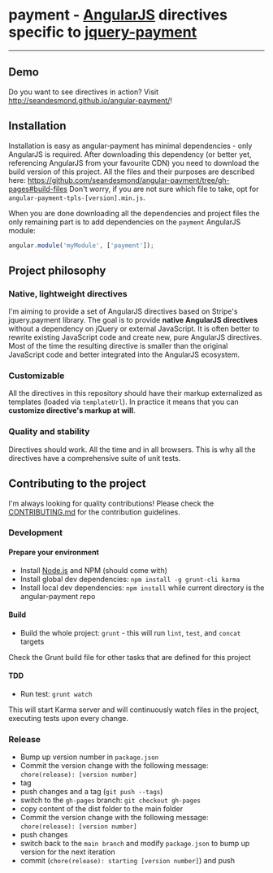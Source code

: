 # payment - [AngularJS](http://angularjs.org/) directives specific to [jquery-payment](https://github.com/stripe/jquery.payment)

***

## Demo

Do you want to see directives in action? Visit http://seandesmond.github.io/angular-payment/!

## Installation

Installation is easy as angular-payment has minimal dependencies - only AngularJS is required.
After downloading this dependency (or better yet, referencing AngularJS from your favourite CDN) you need to download the build version of this project. All the files and their purposes are described here:
https://github.com/seandesmond/angular-payment/tree/gh-pages#build-files
Don't worry, if you are not sure which file to take, opt for `angular-payment-tpls-[version].min.js`.

When you are done downloading all the dependencies and project files the only remaining part is to add dependencies on the `payment` AngularJS module:

```javascript
angular.module('myModule', ['payment']);
```

## Project philosophy

### Native, lightweight directives

I'm aiming to provide a set of AngularJS directives based on Stripe's jquery.payment library. The goal is to provide **native AngularJS directives** without a dependency on jQuery or external JavaScript.
It is often better to rewrite existing JavaScript code and create new, pure AngularJS directives. Most of the time the resulting directive is smaller than the original JavaScript code and better integrated into the AngularJS ecosystem.

### Customizable

All the directives in this repository should have their markup externalized as templates (loaded via `templateUrl`). In practice it means that you can **customize directive's markup at will**.

### Quality and stability

Directives should work. All the time and in all browsers. This is why all the directives have a comprehensive suite of unit tests.

## Contributing to the project

I'm always looking for quality contributions! Please check the [CONTRIBUTING.md](CONTRIBUTING.md) for the contribution guidelines.

### Development
#### Prepare your environment
* Install [Node.js](http://nodejs.org/) and NPM (should come with)
* Install global dev dependencies: `npm install -g grunt-cli karma`
* Install local dev dependencies: `npm install` while current directory is the angular-payment repo

#### Build
* Build the whole project: `grunt` - this will run `lint`, `test`, and `concat` targets

Check the Grunt build file for other tasks that are defined for this project

#### TDD
* Run test: `grunt watch`

This will start Karma server and will continuously watch files in the project, executing tests upon every change.

### Release
* Bump up version number in `package.json`
* Commit the version change with the following message: `chore(release): [version number]`
* tag
* push changes and a tag (`git push --tags`)
* switch to the `gh-pages` branch: `git checkout gh-pages`
* copy content of the dist folder to the main folder
* Commit the version change with the following message: `chore(release): [version number]`
* push changes
* switch back to the `main branch` and modify `package.json` to bump up version for the next iteration
* commit (`chore(release): starting [version number]`) and push
